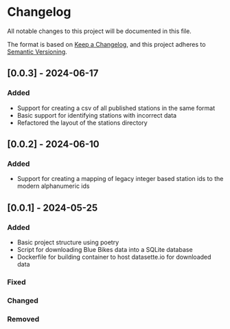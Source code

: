 # Changelog

All notable changes to this project will be documented in this file.

The format is based on [Keep a Changelog](https://keepachangelog.com/en/1.1.0/),
and this project adheres to [Semantic Versioning](https://semver.org/spec/v2.0.0.html).

## [0.0.3] - 2024-06-17

### Added
- Support for creating a csv of all published stations in the same format
- Basic support for identifying stations with incorrect data
- Refactored the layout of the stations directory


## [0.0.2] - 2024-06-10

### Added
- Support for creating a mapping of legacy integer based station ids to the modern alphanumeric ids

## [0.0.1] - 2024-05-25

### Added
- Basic project structure using poetry
- Script for downloading Blue Bikes data into a SQLite database
- Dockerfile for building container to host datasette.io for downloaded data

### Fixed

### Changed

### Removed
